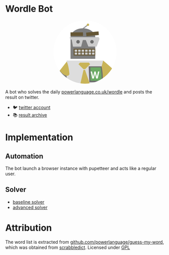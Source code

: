 # Wordle Bot

<p align="center">
<img width="200px" src="./doc/profile.svg" style="border-radius:50%"/>
</p>

A bot who solves the daily [powerlanguage.co.uk/wordle](https://www.powerlanguage.co.uk/wordle/) and posts the result on twitter.

- 🐦 [twitter account](https://twitter.com/OasisPlatane)
- 📚 [result archive](https://github.com/Platane/wordle-bot/tree/output)

# Implementation

## Automation

The bot launch a browser instance with pupetteer and acts like a regular user.

## Solver

- [baseline solver](src/solver-simple/README.md)
- [advanced solver](src/solver-advanced/README.md)

# Attribution

The word list is extracted from [github.com/powerlanguage/guess-my-word](https://github.com/powerlanguage/guess-my-word/tree/master/wordlist), which was obtained from [scrabbledict](https://sourceforge.net/projects/scrabbledict/). Licensed under [GPL](https://github.com/powerlanguage/guess-my-word/blob/master/wordlist/gpl.txt)

